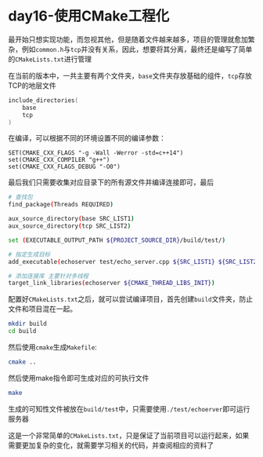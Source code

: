 # day16-使用CMake工程化

最开始只想实现功能，而忽视其他，但是随着文件越来越多，项目的管理就愈加繁杂，例如`common.h`与`tcp`并没有关系，因此，想要将其分离，最终还是编写了简单的`CMakeLists.txt`进行管理

在当前的版本中，一共主要有两个文件夹，`base`文件夹存放基础的组件，`tcp`存放TCP的地层文件
```c++
include_directories(
    base
    tcp
)
```

在编译，可以根据不同的环境设置不同的编译参数：
```shell
SET(CMAKE_CXX_FLAGS "-g -Wall -Werror -std=c++14")
set(CMAKE_CXX_COMPILER "g++")
set(CMAKE_CXX_FLAGS_DEBUG "-O0")
```

最后我们只需要收集对应目录下的所有源文件并编译连接即可，最后
```bash
# 查找包
find_package(Threads REQUIRED)

aux_source_directory(base SRC_LIST1)
aux_source_directory(tcp SRC_LIST2)

set (EXECUTABLE_OUTPUT_PATH ${PROJECT_SOURCE_DIR}/build/test/)

# 指定生成目标
add_executable(echoserver test/echo_server.cpp ${SRC_LIST1} ${SRC_LIST2})

# 添加连接库 主要针对多线程
target_link_libraries(echoserver ${CMAKE_THREAD_LIBS_INIT})
```

配置好`CMakeLists.txt`之后，就可以尝试编译项目，首先创建`build`文件夹，防止文件和项目混在一起。
```bash
mkdir build
cd build
```

然后使用`cmake`生成`Makefile`:
```bash
cmake ..
```
然后使用make指令即可生成对应的可执行文件
```bash
make
```

生成的可知性文件被放在`build/test`中，只需要使用`./test/echoerver`即可运行服务器

这是一个非常简单的`CMakeLists.txt`，只是保证了当前项目可以运行起来，如果需要更加复杂的变化，就需要学习相关的代码，并查阅相应的资料了
